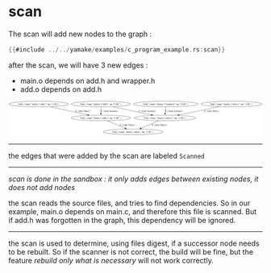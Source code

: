 # scan

The scan will add new nodes to the graph :

```rust
{{#include ../../yamake/examples/c_program_example.rs:scan}}
```

after the scan, we will have 3 new edges :
- main.o depends on add.h and wrapper.h
- add.o depends on add.h


![graph plot after scan](./out2.png)

---

the edges that were added by the scan are labeled `Scanned`

---

*scan is done in the sandbox : it only adds edges between existing nodes, it does not add nodes*

the scan reads the source files, and tries to find dependencies. So in our example, main.o depends on main.c, and therefore this file is scanned.
But if add.h was forgotten in the graph, this dependency will be ignored.

---

the scan is used to determine, using files digest, if a successor node needs to be rebuilt. So if the scanner is not correct, the build will be fine,
but the feature *rebuild only what is necessary* will not work correctly.
